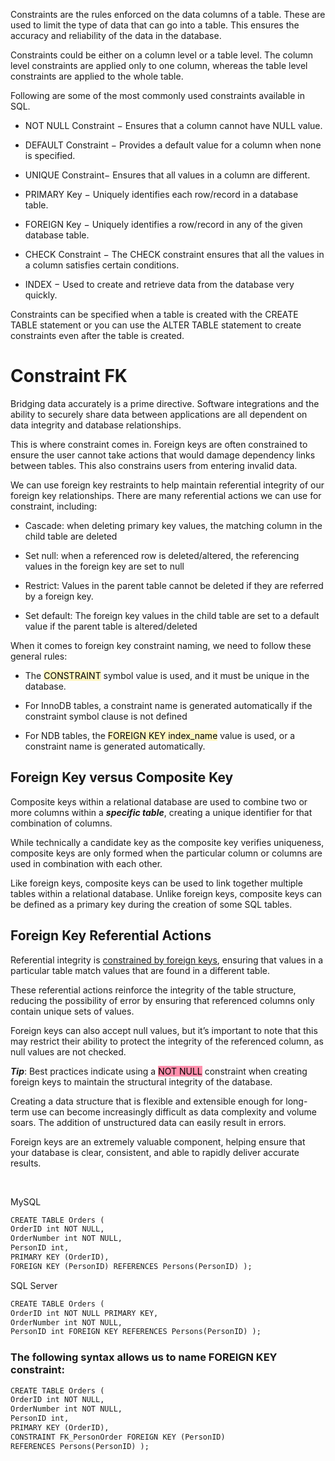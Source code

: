 Constraints are the rules enforced on the data columns of a table. These are used to limit the type of data that can go into a table. This ensures the accuracy and reliability of the data in the database. 

Constraints could be either on a column level or a table level. The column level constraints are applied only to one column, whereas the table level constraints are applied to the whole table. 

Following are some of the most commonly used constraints available in SQL. 

-   NOT NULL Constraint − Ensures that a column cannot have NULL value. 
    
-   DEFAULT Constraint − Provides a default value for a column when none is specified. 
    
-   UNIQUE Constraint− Ensures that all values in a column are different. 
    
-   PRIMARY Key − Uniquely identifies each row/record in a database table. 
    
-   FOREIGN Key − Uniquely identifies a row/record in any of the given database table. 
    
-   CHECK Constraint − The CHECK constraint ensures that all the values in a column satisfies certain conditions. 
    
-   INDEX − Used to create and retrieve data from the database very quickly. 
    

Constraints can be specified when a table is created with the CREATE TABLE statement or you can use the ALTER TABLE statement to create constraints even after the table is created.


# Constraint FK

Bridging data accurately is a prime directive. Software integrations and the ability to securely share data between applications are all dependent on data integrity and database relationships. 

This is where constraint comes in. Foreign keys are often constrained to ensure the user cannot take actions that would damage dependency links between tables. This also constrains users from entering invalid data. 

We can use foreign key restraints to help maintain referential integrity of our foreign key relationships. There are many referential actions we can use for constraint, including: 

-   Cascade: when deleting primary key values, the matching column in the child table are deleted 
    
-   Set null: when a referenced row is deleted/altered, the referencing values in the foreign key are set to null 
    
-   Restrict: Values in the parent table cannot be deleted if they are referred by a foreign key. 
    
-   Set default: The foreign key values in the child table are set to a default value if the parent table is altered/deleted 
    

When it comes to foreign key constraint naming, we need to follow these general rules: 

-   The <mark style="background: #FFF3A3A6;">CONSTRAINT</mark> symbol value is used, and it must be unique in the database. 
    
-   For InnoDB tables, a constraint name is generated automatically if the constraint symbol clause is not defined 
    
-   For NDB tables, the <mark style="background: #FFF3A3A6;">FOREIGN KEY index_name</mark> value is used, or a constraint name is generated automatically. 
    

## Foreign Key versus Composite Key 

Composite keys within a relational database are used to combine two or more columns within a ***specific table***, creating a unique identifier for that combination of columns. 

While technically a candidate key as the composite key verifies uniqueness, composite keys are only formed when the particular column or columns are used in combination with each other. 

Like foreign keys, composite keys can be used to link together multiple tables within a relational database. Unlike foreign keys, composite keys can be defined as a primary key during the creation of some SQL tables. 

## Foreign Key Referential Actions 

Referential integrity is [constrained by foreign keys](https://www.w3schools.com/sql/sql_foreignkey.asp), ensuring that values in a particular table match values that are found in a different table. 

These referential actions reinforce the integrity of the table structure, reducing the possibility of error by ensuring that referenced columns only contain unique sets of values. 

Foreign keys can also accept null values, but it’s important to note that this may restrict their ability to protect the integrity of the referenced column, as null values are not checked. 

***Tip***: Best practices indicate using a <mark style="background: #FF5582A6;">NOT NULL</mark> constraint when creating foreign keys to maintain the structural integrity of the database. 

Creating a data structure that is flexible and extensible enough for long-term use can become increasingly difficult as data complexity and volume soars. The addition of unstructured data can easily result in errors. 

Foreign keys are an extremely valuable component, helping ensure that your database is clear, consistent, and able to rapidly deliver accurate results. 

  

MySQL 

```SQL
CREATE TABLE Orders (     
OrderID int NOT NULL,     
OrderNumber int NOT NULL,     
PersonID int,     
PRIMARY KEY (OrderID),     
FOREIGN KEY (PersonID) REFERENCES Persons(PersonID) );  
```

SQL Server 

```SQL
CREATE TABLE Orders (     
OrderID int NOT NULL PRIMARY KEY,     
OrderNumber int NOT NULL,     
PersonID int FOREIGN KEY REFERENCES Persons(PersonID) );  
```

### The following syntax allows us to name FOREIGN KEY constraint: 
```SQL
CREATE TABLE Orders (     
OrderID int NOT NULL,     
OrderNumber int NOT NULL,     
PersonID int,     
PRIMARY KEY (OrderID),     
CONSTRAINT FK_PersonOrder FOREIGN KEY (PersonID)     
REFERENCES Persons(PersonID) );
```
